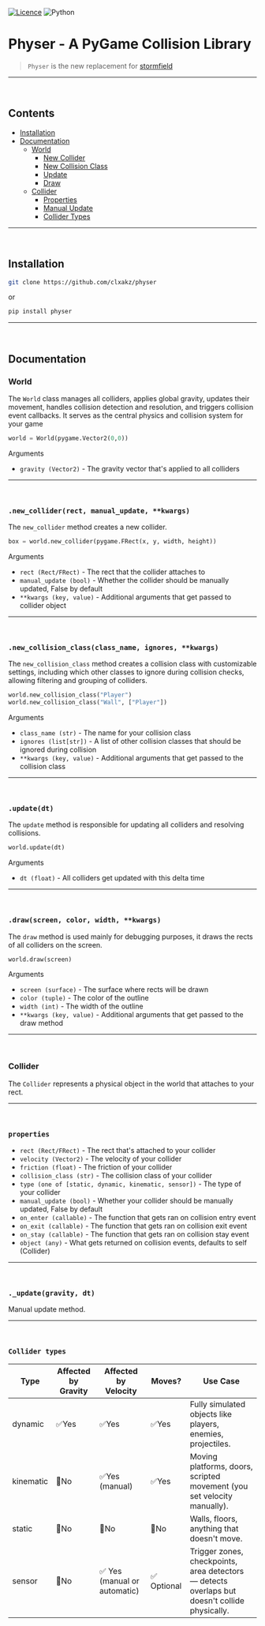 [![Licence](https://img.shields.io/github/license/Ileriayo/markdown-badges?style=for-the-badge)](./LICENSE) ![Python](https://img.shields.io/badge/python-3670A0?style=for-the-badge&logo=python&logoColor=ffdd54)

# Physer - A PyGame Collision Library
> `Physer` is the new replacement for [stormfield](https://github.com/clxakz/stormfield)

-----
<br/>

## Contents
- [Installation](#installation)
- [Documentation](#documentation)
    - [World](#world)
        - [New Collider](#new_colliderrect-manual_update-kwargs)
        - [New Collision Class](#new_collision_classclass_name-ignores-kwargs)
        - [Update](#updatedt)
        - [Draw](#drawscreen-color-width-kwargs)
    - [Collider](#collider)
        - [Properties](#properties)
        - [Manual Update](#_updategravity-dt)
        - [Collider Types](#collider-types)

-----
<br/>

## Installation
```bash
git clone https://github.com/clxakz/physer
``` 
or
```bash
pip install physer
```

-----
<br/>

## Documentation

### World
The `World` class manages all colliders, applies global gravity, updates their movement, handles collision detection and resolution, and triggers collision event callbacks. It serves as the central physics and collision system for your game
```python
world = World(pygame.Vector2(0,0))
```
Arguments
- `gravity (Vector2)` - The gravity vector that's applied to all colliders

-----
<br/>

### `.new_collider(rect, manual_update, **kwargs)`
The `new_collider` method creates a new collider.
```python
box = world.new_collider(pygame.FRect(x, y, width, height))
```
Arguments
- `rect (Rect/FRect)` - The rect that the collider attaches to
- `manual_update (bool)` - Whether the collider should be manually updated, False by default
- `**kwargs (key, value)` - Additional arguments that get passed to collider object

-----
<br/>

### `.new_collision_class(class_name, ignores, **kwargs)`
The `new_collision_class` method creates a collision class with customizable settings, including which other classes to ignore during collision checks, allowing filtering and grouping of colliders.
```python
world.new_collision_class("Player")
world.new_collision_class("Wall", ["Player"])
```
Arguments
- `class_name (str)` - The name for your collision class
- `ignores (list[str])` - A list of other collision classes that should be ignored during collision
- `**kwargs (key, value)` - Additional arguments that get passed to the collision class

-----
<br/>

### `.update(dt)`
The `update` method is responsible for updating all colliders and resolving collisions.
```python
world.update(dt)
```
Arguments
- `dt (float)` - All colliders get updated with this delta time

-----
<br/>

### `.draw(screen, color, width, **kwargs)`
The `draw` method is used mainly for debugging purposes, it draws the rects of all colliders on the screen.
```python
world.draw(screen)
```
Arguments
- `screen (surface)` - The surface where rects will be drawn
- `color (tuple)` - The color of the outline
- `width (int)` - The width of the outline
- `**kwargs (key, value)` - Additional arguments that get passed to the draw method

-----
<br/>

### Collider
The `Collider` represents a physical object in the world that attaches to your rect.

-----
<br/>

### `properties`
- `rect (Rect/FRect)` - The rect that's attached to your collider
- `velocity (Vector2)` - The velocity of your collider
- `friction (float)` - The friction of your collider
- `collision_class (str)` - The collision class of your collider
- `type (one of [static, dynamic, kinematic, sensor])` - The type of your collider
- `manual_update (bool)` - Whether your collider should be manually updated, False by default
- `on_enter (callable)` - The function that gets ran on collision entry event 
- `on_exit (callable)` - The function that gets ran on collision exit event 
- `on_stay (callable)` - The function that gets ran on collision stay event 
- `object (any)` - What gets returned on collision events, defaults to self (Collider)

-----
<br/>

### `._update(gravity, dt)`
Manual update method.

-----
<br/>

### `Collider types`
| Type      | Affected by Gravity | Affected by Velocity | Moves? | Use Case |
|-----------|---------------------|-----------------------|--------|----------|
| dynamic   | ✅Yes                 | ✅Yes                   | ✅Yes    | Fully simulated objects like players, enemies, projectiles. |
| kinematic | 🚫No                  | ✅Yes (manual)          | ✅Yes    | Moving platforms, doors, scripted movement (you set velocity manually). |
| static    | 🚫No                  | 🚫No                    | 🚫No     | Walls, floors, anything that doesn't move. |
| sensor    | 🚫No                  | 	✅ Yes (manual or automatic)     | ✅ Optional     | Trigger zones, checkpoints, area detectors — detects overlaps but doesn't collide physically. |